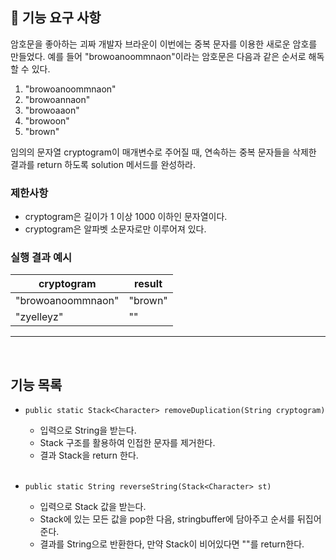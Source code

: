 ## 🚀 기능 요구 사항

암호문을 좋아하는 괴짜 개발자 브라운이 이번에는 중복 문자를 이용한 새로운 암호를 만들었다. 예를 들어 "browoanoommnaon"이라는 암호문은 다음과 같은 순서로 해독할 수 있다.

1. "browoanoommnaon"
2. "browoannaon"
3. "browoaaon"
4. "browoon"
5. "brown"

임의의 문자열 cryptogram이 매개변수로 주어질 때, 연속하는 중복 문자들을 삭제한 결과를 return 하도록 solution 메서드를 완성하라.

### 제한사항

- cryptogram은 길이가 1 이상 1000 이하인 문자열이다.
- cryptogram은 알파벳 소문자로만 이루어져 있다.

### 실행 결과 예시

| cryptogram | result |
| --- | --- |
| "browoanoommnaon" | "brown" |
| "zyelleyz" | "" |

<hr><br>

## 기능 목록
- `public static Stack<Character> removeDuplication(String cryptogram)`
  - 입력으로 String을 받는다.
  - Stack 구조를 활용하여 인접한 문자를 제거한다.
  - 결과 Stack을 return 한다.
  <br>
  
  
- `public static String reverseString(Stack<Character> st)`
  - 입력으로 Stack 값을 받는다.
  - Stack에 있는 모든 값을 pop한 다음, stringbuffer에 담아주고 순서를 뒤집어준다.
  - 결과를 String으로 반환한다, 만약 Stack이 비어있다면 ""를 return한다.
